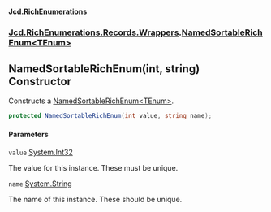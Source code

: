 #### [Jcd.RichEnumerations](index.md 'index')

### [Jcd.RichEnumerations.Records.Wrappers](Jcd.RichEnumerations.Records.Wrappers.md 'Jcd.RichEnumerations.Records.Wrappers').[NamedSortableRichEnum&lt;TEnum&gt;](Jcd.RichEnumerations.Records.Wrappers.NamedSortableRichEnum_TEnum_.md 'Jcd.RichEnumerations.Records.Wrappers.NamedSortableRichEnum<TEnum>')

## NamedSortableRichEnum(int, string) Constructor

Constructs a [NamedSortableRichEnum&lt;TEnum&gt;](Jcd.RichEnumerations.Records.Wrappers.NamedSortableRichEnum_TEnum_.md 'Jcd.RichEnumerations.Records.Wrappers.NamedSortableRichEnum<TEnum>').

```csharp
protected NamedSortableRichEnum(int value, string name);
```

#### Parameters

<a name='Jcd.RichEnumerations.Records.Wrappers.NamedSortableRichEnum_TEnum_.NamedSortableRichEnum(int,string).value'></a>

`value` [System.Int32](https://docs.microsoft.com/en-us/dotnet/api/System.Int32 'System.Int32')

The value for this instance. These must be unique.

<a name='Jcd.RichEnumerations.Records.Wrappers.NamedSortableRichEnum_TEnum_.NamedSortableRichEnum(int,string).name'></a>

`name` [System.String](https://docs.microsoft.com/en-us/dotnet/api/System.String 'System.String')

The name of this instance. These should be unique.